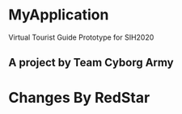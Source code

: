 # MyApplication

Virtual Tourist Guide Prototype for SIH2020
## A project by Team Cyborg Army

# Changes By RedStar
